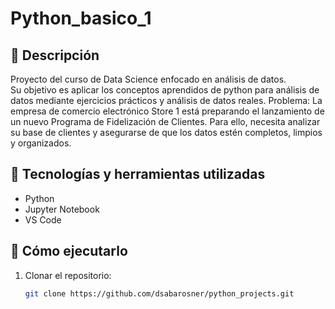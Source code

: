 # Python_basico_1

## 📝 Descripción
Proyecto del curso de Data Science enfocado en análisis de datos.  
Su objetivo es aplicar los conceptos aprendidos de python para análisis de datos mediante ejercicios prácticos y análisis de datos reales.
Problema: La empresa de comercio electrónico Store 1 está preparando el lanzamiento de un nuevo Programa de Fidelización de Clientes. Para ello, necesita analizar su base de clientes y asegurarse de que los datos estén completos, limpios y organizados.

## 🧠 Tecnologías y herramientas utilizadas
- Python 
- Jupyter Notebook
- VS Code

## 🚀 Cómo ejecutarlo
1. Clonar el repositorio:
   ```bash
   git clone https://github.com/dsabarosner/python_projects.git
